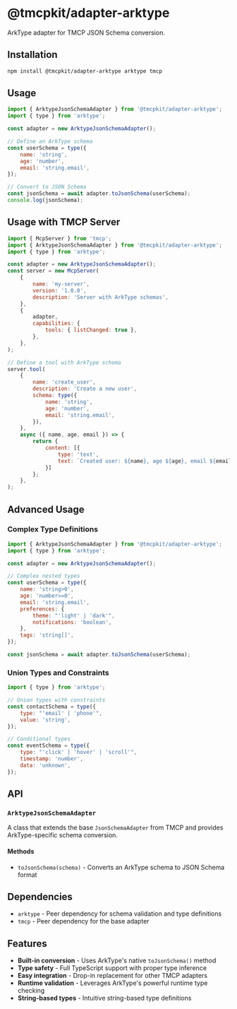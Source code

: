 # @tmcpkit/adapter-arktype

ArkType adapter for TMCP JSON Schema conversion.

## Installation

```bash
npm install @tmcpkit/adapter-arktype arktype tmcp
```

## Usage

```javascript
import { ArktypeJsonSchemaAdapter } from '@tmcpkit/adapter-arktype';
import { type } from 'arktype';

const adapter = new ArktypeJsonSchemaAdapter();

// Define an ArkType schema
const userSchema = type({
	name: 'string',
	age: 'number',
	email: 'string.email',
});

// Convert to JSON Schema
const jsonSchema = await adapter.toJsonSchema(userSchema);
console.log(jsonSchema);
```

## Usage with TMCP Server

```javascript
import { McpServer } from 'tmcp';
import { ArktypeJsonSchemaAdapter } from '@tmcpkit/adapter-arktype';
import { type } from 'arktype';

const adapter = new ArktypeJsonSchemaAdapter();
const server = new McpServer(
	{
		name: 'my-server',
		version: '1.0.0',
		description: 'Server with ArkType schemas',
	},
	{
		adapter,
		capabilities: {
			tools: { listChanged: true },
		},
	},
);

// Define a tool with ArkType schema
server.tool(
	{
		name: 'create_user',
		description: 'Create a new user',
		schema: type({
			name: 'string',
			age: 'number',
			email: 'string.email',
		}),
	},
	async ({ name, age, email }) => {
		return {
			content: [{ 
				type: 'text', 
				text: `Created user: ${name}, age ${age}, email ${email}` 
			}]
		};
	},
);
```

## Advanced Usage

### Complex Type Definitions

```javascript
import { ArktypeJsonSchemaAdapter } from '@tmcpkit/adapter-arktype';
import { type } from 'arktype';

const adapter = new ArktypeJsonSchemaAdapter();

// Complex nested types
const userSchema = type({
	name: 'string>0',
	age: 'number>=0',
	email: 'string.email',
	preferences: {
		theme: "'light' | 'dark'",
		notifications: 'boolean',
	},
	tags: 'string[]',
});

const jsonSchema = await adapter.toJsonSchema(userSchema);
```

### Union Types and Constraints

```javascript
import { type } from 'arktype';

// Union types with constraints
const contactSchema = type({
	type: "'email' | 'phone'",
	value: 'string',
});

// Conditional types
const eventSchema = type({
	type: "'click' | 'hover' | 'scroll'",
	timestamp: 'number',
	data: 'unknown',
});
```

## API

### `ArktypeJsonSchemaAdapter`

A class that extends the base `JsonSchemaAdapter` from TMCP and provides ArkType-specific schema conversion.

#### Methods

- `toJsonSchema(schema)` - Converts an ArkType schema to JSON Schema format

## Dependencies

- `arktype` - Peer dependency for schema validation and type definitions
- `tmcp` - Peer dependency for the base adapter

## Features

- **Built-in conversion** - Uses ArkType's native `toJsonSchema()` method
- **Type safety** - Full TypeScript support with proper type inference
- **Easy integration** - Drop-in replacement for other TMCP adapters
- **Runtime validation** - Leverages ArkType's powerful runtime type checking
- **String-based types** - Intuitive string-based type definitions
